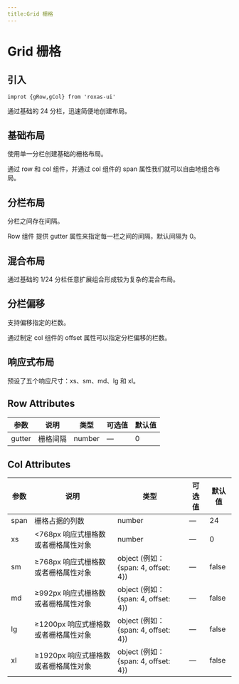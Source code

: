 ```yaml
---
title:Grid 栅格
---
```


# Grid 栅格

## 引入

```
improt {gRow,gCol} from 'roxas-ui'
```

通过基础的 24 分栏，迅速简便地创建布局。

## 基础布局

使用单一分栏创建基础的栅格布局。

<ClientOnly>
  <grid-demo-1/>
</ClientOnly>

通过 row 和 col 组件，并通过 col 组件的 span 属性我们就可以自由地组合布局。

<ClientOnly>
  <grid-demo-1-code/>
</ClientOnly>

## 分栏布局

分栏之间存在间隔。

<ClientOnly>
  <grid-demo-2/>
</ClientOnly>

Row 组件 提供 gutter 属性来指定每一栏之间的间隔，默认间隔为 0。

<ClientOnly>
  <grid-demo-2-code/>
</ClientOnly>

## 混合布局

通过基础的 1/24 分栏任意扩展组合形成较为复杂的混合布局。

<ClientOnly>
  <grid-demo-3/>
</ClientOnly>

<ClientOnly>
  <grid-demo-3-code/>
</ClientOnly>

## 分栏偏移

支持偏移指定的栏数。

<ClientOnly>
  <grid-demo-4/>
</ClientOnly>

通过制定 col 组件的 offset 属性可以指定分栏偏移的栏数。

<ClientOnly>
  <grid-demo-4-code/>
</ClientOnly>

## 响应式布局

预设了五个响应尺寸：xs、sm、md、lg 和 xl。

<ClientOnly>
  <grid-demo-5/>
</ClientOnly>

<ClientOnly>
  <grid-demo-5-code/>
</ClientOnly>

## Row Attributes

| 参数   | 说明     | 类型   | 可选值 | 默认值 |
| ------ | -------- | ------ | ------ | ------ |
| gutter | 栅格间隔 | number | —      | 0      |

## Col Attributes

| 参数 | 说明                                 | 类型                                 | 可选值 | 默认值 |
| ---- | ------------------------------------ | ------------------------------------ | ------ | ------ |
| span | 栅格占据的列数                       | number                               | —      | 24     |
| xs   | <768px 响应式栅格数或者栅格属性对象  | number                               | —      | 0      |
| sm   | ≥768px 响应式栅格数或者栅格属性对象  | object (例如： {span: 4, offset: 4}) | —      | false  |
| md   | ≥992px 响应式栅格数或者栅格属性对象  | object (例如： {span: 4, offset: 4}) | —      | false  |
| lg   | ≥1200px 响应式栅格数或者栅格属性对象 | object (例如： {span: 4, offset: 4}) | —      | false  |
| xl   | ≥1920px 响应式栅格数或者栅格属性对象 | object (例如： {span: 4, offset: 4}) | —      | false  |
